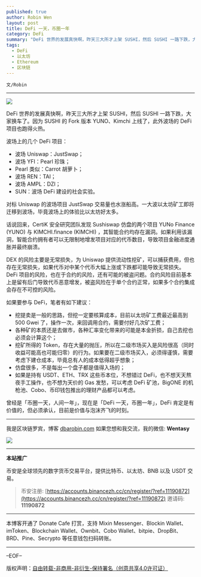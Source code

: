 ```yaml
---
published: true
author: Robin Wen
layout: post
title: DeFi 一天，币圈一年
category: DeFi
summary: "DeFi 世界的发展真快啊，昨天三大所才上架 SUSHI，然后 SUSHI 一路下跌，大家换车了。因为 SUSHI 的 Fork 版本 YUNO、Kimchi 上线了，此外波场的 DeFi 项目也跑得火热。对标 Uniswap 的波场项目 JustSwap 交易量也水涨船高。一大波以太坊矿工即将迁移到波场，毕竟波场上的体验比以太坊好太多。曾经是「币圈一天，人间一年」，现在是「DeFi 一天，币圈一年」，DeFi 肯定是有价值的，但必须承认，目前是价值与泡沫齐飞的时刻。"
tags:
  - DeFi
  - 以太坊
  - Ethereum
  - 区块链
---
```


`文/Robin`

***

![](https://cdn.dbarobin.com/82ap4fn.png)

DeFi 世界的发展真快啊，昨天三大所才上架 SUSHI，然后 SUSHI 一路下跌，大家换车了。因为 SUSHI 的 Fork 版本 YUNO、Kimchi 上线了，此外波场的 DeFi 项目也跑得火热。

波场上的几个 DeFi 项目：

* 波场 Uniswap：JustSwap；
* 波场 YFI：Pearl 珍珠；
* Pearl 类似：Carrot 胡萝卜；
* 波场 REN：TAI；
* 波场 AMPL：DZI；
* SUN：波场 DeFi 建设的社会实验。

对标 Uniswap 的波场项目 JustSwap 交易量也水涨船高。一大波以太坊矿工即将迁移到波场，毕竟波场上的体验比以太坊好太多。

话说回来，CertiK 安全研究团队发现 Sushiswap 仿盘的两个项目 YUNo Finance (YUNO) 与 KIMCHI.finance (KIMCHI) ，其智能合约均存在漏洞。如果利用该漏洞，智能合约拥有者可以无限制地增发项目对应的代币数目，导致项目金融进度通胀并最终崩溃。

DEX 的风险主要是无常损失，为 Uniswap 提供流动性挖矿，可以捕获费用，但也存在无常损失，如果代币对中某个代币大幅上涨或下跌都可能导致无常损失。DeFi 项目的风险，也在于合约的风险，还有可能的被盗问题。合约风险目前基本上是留有后门导致代币恶意增发，被盗风险在于单个合约正常，如果多个合约集成会存在不可控的风险。

如果要参与 DeFi，笔者有如下建议：

* 挖提卖是一般的思路，但挖一定要核算成本，目前以太坊矿工费最近最高到 500 Gwei 了，操作一次，来回调用合约，需要付好几次矿工费；
* 各种矿的本质还是去做市，各种汇率变化带来的可能是本金折损，自己去挖也必须会计算这个；
* 挖矿所得的 Token，存在大量的抛压，所以在二级市场买入是风险很高（同时收益可能高也可能归零）的行为。如果要在二级市场买入，必须得谨慎，需要考虑下建仓成本，毕竟总有人的成本低得超乎想象；
* 仿盘很多，不是每出一个盘子都是值得入场的；
* 如果是持有 USDT、ETH、TRX 这些币本位，不想错过 DeFi，也不想天天熬夜手工操作，也不想为天价的 Gas 发愁，可以考虑 DeFi 矿池，BigONE 的机枪池、Cobo、币印钱包推出的理财产品都可以考虑。

曾经是「币圈一天，人间一年」，现在是「DeFi 一天，币圈一年」，DeFi 肯定是有价值的，但必须承认，目前是价值与泡沫齐飞的时刻。

***

我是区块链罗宾，博客 [dbarobin.com](https://dbarobin.com/)
如果您想和我交流，我的微信: **Wentasy**

![](https://cdn.dbarobin.com/v4yywe2.png)

***

**本站推广**

币安是全球领先的数字货币交易平台，提供比特币、以太坊、BNB 以及 USDT 交易。

> 币安注册: [https://accounts.binancezh.cc/cn/register/?ref=11190872](https://accounts.binancezh.cc/cn/register/?ref=11190872)
> 邀请码: **11190872**

***

本博客开通了 Donate Cafe 打赏，支持 Mixin Messenger、Blockin Wallet、imToken、Blockchain Wallet、Ownbit、Cobo Wallet、bitpie、DropBit、BRD、Pine、Secrypto 等任意钱包扫码转账。

<center>
    <div class="--donate-button"
         data-button-id="f8b9df0d-af9a-460d-8258-d3f435445075"
    ></div>
</center>

***

–EOF–

版权声明：[自由转载-非商用-非衍生-保持署名（创意共享4.0许可证）](http://creativecommons.org/licenses/by-nc-nd/4.0/deed.zh)